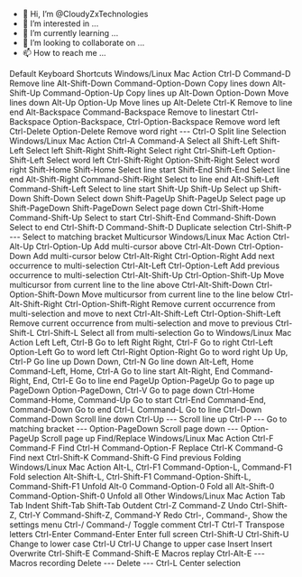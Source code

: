 - 👋 Hi, I’m @CloudyZxTechnologies
- 👀 I’m interested in ...
- 🌱 I’m currently learning ...
- 💞️ I’m looking to collaborate on ...
- 📫 How to reach me ...


Default Keyboard Shortcuts
Windows/Linux	Mac	Action
Ctrl-D	Command-D	Remove line
Alt-Shift-Down	Command-Option-Down	Copy lines down
Alt-Shift-Up	Command-Option-Up	Copy lines up
Alt-Down	Option-Down	Move lines down
Alt-Up	Option-Up	Move lines up
Alt-Delete	Ctrl-K	Remove to line end
Alt-Backspace	Command-Backspace	Remove to linestart
Ctrl-Backspace	Option-Backspace, Ctrl-Option-Backspace	Remove word left
Ctrl-Delete	Option-Delete	Remove word right
---	Ctrl-O	Split line
Selection
Windows/Linux	Mac	Action
Ctrl-A	Command-A	Select all
Shift-Left	Shift-Left	Select left
Shift-Right	Shift-Right	Select right
Ctrl-Shift-Left	Option-Shift-Left	Select word left
Ctrl-Shift-Right	Option-Shift-Right	Select word right
Shift-Home	Shift-Home	Select line start
Shift-End	Shift-End	Select line end
Alt-Shift-Right	Command-Shift-Right	Select to line end
Alt-Shift-Left	Command-Shift-Left	Select to line start
Shift-Up	Shift-Up	Select up
Shift-Down	Shift-Down	Select down
Shift-PageUp	Shift-PageUp	Select page up
Shift-PageDown	Shift-PageDown	Select page down
Ctrl-Shift-Home	Command-Shift-Up	Select to start
Ctrl-Shift-End	Command-Shift-Down	Select to end
Ctrl-Shift-D	Command-Shift-D	Duplicate selection
Ctrl-Shift-P	---	Select to matching bracket
Multicursor
Windows/Linux	Mac	Action
Ctrl-Alt-Up	Ctrl-Option-Up	Add multi-cursor above
Ctrl-Alt-Down	Ctrl-Option-Down	Add multi-cursor below
Ctrl-Alt-Right	Ctrl-Option-Right	Add next occurrence to multi-selection
Ctrl-Alt-Left	Ctrl-Option-Left	Add previous occurrence to multi-selection
Ctrl-Alt-Shift-Up	Ctrl-Option-Shift-Up	Move multicursor from current line to the line above
Ctrl-Alt-Shift-Down	Ctrl-Option-Shift-Down	Move multicursor from current line to the line below
Ctrl-Alt-Shift-Right	Ctrl-Option-Shift-Right	Remove current occurrence from multi-selection and move to next
Ctrl-Alt-Shift-Left	Ctrl-Option-Shift-Left	Remove current occurrence from multi-selection and move to previous
Ctrl-Shift-L	Ctrl-Shift-L	Select all from multi-selection
Go to
Windows/Linux	Mac	Action
Left	Left, Ctrl-B	Go to left
Right	Right, Ctrl-F	Go to right
Ctrl-Left	Option-Left	Go to word left
Ctrl-Right	Option-Right	Go to word right
Up	Up, Ctrl-P	Go line up
Down	Down, Ctrl-N	Go line down
Alt-Left, Home	Command-Left, Home, Ctrl-A	Go to line start
Alt-Right, End	Command-Right, End, Ctrl-E	Go to line end
PageUp	Option-PageUp	Go to page up
PageDown	Option-PageDown, Ctrl-V	Go to page down
Ctrl-Home	Command-Home, Command-Up	Go to start
Ctrl-End	Command-End, Command-Down	Go to end
Ctrl-L	Command-L	Go to line
Ctrl-Down	Command-Down	Scroll line down
Ctrl-Up	---	Scroll line up
Ctrl-P	---	Go to matching bracket
---	Option-PageDown	Scroll page down
---	Option-PageUp	Scroll page up
Find/Replace
Windows/Linux	Mac	Action
Ctrl-F	Command-F	Find
Ctrl-H	Command-Option-F	Replace
Ctrl-K	Command-G	Find next
Ctrl-Shift-K	Command-Shift-G	Find previous
Folding
Windows/Linux	Mac	Action
Alt-L, Ctrl-F1	Command-Option-L, Command-F1	Fold selection
Alt-Shift-L, Ctrl-Shift-F1	Command-Option-Shift-L, Command-Shift-F1	Unfold
Alt-0	Command-Option-0	Fold all
Alt-Shift-0	Command-Option-Shift-0	Unfold all
Other
Windows/Linux	Mac	Action
Tab	Tab	Indent
Shift-Tab	Shift-Tab	Outdent
Ctrl-Z	Command-Z	Undo
Ctrl-Shift-Z, Ctrl-Y	Command-Shift-Z, Command-Y	Redo
Ctrl-,	Command-,	Show the settings menu
Ctrl-/	Command-/	Toggle comment
Ctrl-T	Ctrl-T	Transpose letters
Ctrl-Enter	Command-Enter	Enter full screen
Ctrl-Shift-U	Ctrl-Shift-U	Change to lower case
Ctrl-U	Ctrl-U	Change to upper case
Insert	Insert	Overwrite
Ctrl-Shift-E	Command-Shift-E	Macros replay
Ctrl-Alt-E	---	Macros recording
Delete	---	Delete
---	Ctrl-L	Center selection


<!---
CloudyZxTechnologies/CloudyZxTechnologies is a ✨ special ✨ repository because its `README.md` (this file) appears on your GitHub profile.
You can click the Preview link to take a look at your changes.
--->

